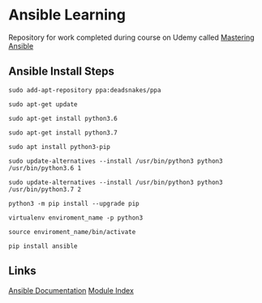 # Ansible Learning

Repository for work completed during course on Udemy called [Mastering Ansible](https://www.udemy.com/course/mastering-ansible)

## Ansible Install Steps

`sudo add-apt-repository ppa:deadsnakes/ppa`

`sudo apt-get update`

`sudo apt-get install python3.6`

`sudo apt-get install python3.7`

`sudo apt install python3-pip`

`sudo update-alternatives --install /usr/bin/python3 python3 /usr/bin/python3.6 1`

`sudo update-alternatives --install /usr/bin/python3 python3 /usr/bin/python3.7 2`

`python3 -m pip install --upgrade pip`

`virtualenv enviroment_name -p python3`

`source enviroment_name/bin/activate`

`pip install ansible`

## Links

[Ansible Documentation](https://docs.ansible.com/ansible/2.9/index.html)
[Module Index](https://docs.ansible.com/ansible/2.9/modules/modules_by_category.html)

